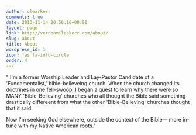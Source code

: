 ```yaml
---
author: clearkerr
comments: true
date: 2013-11-14 20:56:16+00:00
layout: page
link: http://vernonmileskerr.com/about/
slug: about
title: About
wordpress_id: 1
icon: fas fa-info-circle
order: 4
---
```


" I'm a former Worship Leader and Lay-Pastor Candidate of a 'Fundamentalist,' bible-believeing church.  When the church  changed its doctrines in one fell-swoop, I began a quest to learn why there were so MANY 'Bible-Believing'  churches who all thought  the Bible said something drastically differeent from what the other 'Bible-Believing' churches thought that it said.

Now I'm seeking God elsewhere, outside the context of the Bible— more in-tune with my Native American roots."


